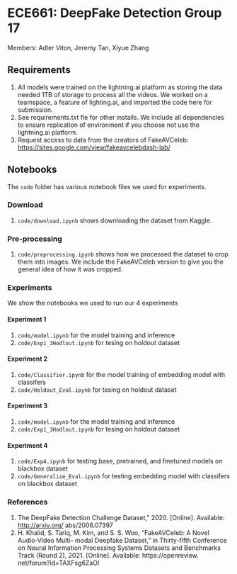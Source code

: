 # ECE661: DeepFake Detection Group 17 
Members: Adler Viton, Jeremy Tan, Xiyue Zhang

## Requirements 
1. All models were trained on the lightning.ai platform as storing the data needed 1TB of storage to process all the videos. We worked on a teamspace, a feature of lighting.ai, and imported the code here for submission.
2. See requirements.txt fle for other installs. We include all dependencies to ensure replication of environment if you choose not use the lightning.ai platform.
3. Request access to data from the creators of FakeAVCeleb: https://sites.google.com/view/fakeavcelebdash-lab/

## Notebooks 
The `code` folder has various notebook files we used for experiments. 
### Download 
1. `code/download.ipynb` shows downloading the dataset from Kaggle. 
### Pre-processing 
1. `code/preprocessing.ipynb` shows how we processed the dataset to crop them into images. We include the FakeAVCeleb version to give you the general idea of how it was cropped.
### Experiments 
We show the notebooks we used to run our 4 experiments 
#### Experiment 1 
1. `code/model.ipynb` for the model training and inference 
2.  `code/Exp1_3Hodlout.ipynb` for tesing on holdout dataset 
#### Experiment 2
1. `code/Classifier.ipynb` for the model training of embedding model with classifers
2. `code/Holdout_Eval.ipynb` for tesing on holdout dataset  
#### Experiment 3
1. `code/model.ipynb` for the model training and inference 
2. `code/Exp1_3Hodlout.ipynb` for tesing on holdout dataset 
#### Experiment 4
1. `code/Exp4.ipynb` for testing base, pretrained, and finetuned models on blackbox dataset 
2. `code/Generalize_Eval.ipynb` for testing embedding model with classifers on blackbox dataset 


### References 
1. The DeepFake Detection Challenge Dataset,” 2020. [Online]. Available: http://arxiv.org/
abs/2006.07397
2. H. Khalid, S. Tariq, M. Kim, and S. S. Woo, “FakeAVCeleb: A Novel Audio-Video Multi-
modal Deepfake Dataset,” in Thirty-fifth Conference on Neural Information Processing Systems
Datasets and Benchmarks Track (Round 2), 2021. [Online]. Available: https://openreview.
net/forum?id=TAXFsg6ZaOl




